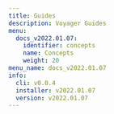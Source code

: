 ```yaml
---
title: Guides
description: Voyager Guides
menu:
  docs_v2022.01.07:
    identifier: concepts
    name: Concepts
    weight: 20
menu_name: docs_v2022.01.07
info:
  cli: v0.0.4
  installer: v2022.01.07
  version: v2022.01.07
---
```



